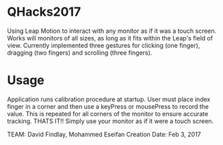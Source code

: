 # QHacks2017
Using Leap Motion to interact with any monitor as if it was a touch screen. Works will monitors of all sizes, as long as it fits within the Leap's field of view. Currently implemented three gestures for clicking (one finger), dragging (two fingers) and scrolling (three fingers).

# Usage
Application runs calibration procedure at startup. User must place index finger in a corner and then use a keyPress or mousePress to record the value. This is repeated for all corners of the monitor to ensure accurate tracking. THATS IT!! Simply use your monitor as if it were a touch screen.

TEAM: David Findlay, Mohammed Eseifan
Creation Date:  Feb 3, 2017

